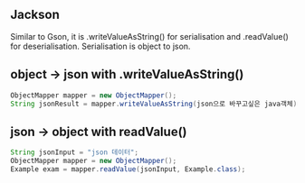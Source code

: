 ## Jackson
Similar to Gson, it is .writeValueAsString() for serialisation and .readValue() for deserialisation. Serialisation is object to json.

## object -> json with .writeValueAsString()
```java
ObjectMapper mapper = new ObjectMapper(); 
String jsonResult = mapper.writeValueAsString(json으로 바꾸고싶은 java객체);
```

## json -> object with readValue()
```java
String jsonInput = "json 데이터";
ObjectMapper mapper = new ObjectMapper();
Example exam = mapper.readValue(jsonInput, Example.class);
```
